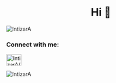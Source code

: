 <h1 align="center">Hi 👋</h1>

<p align="left"> <img src="https://komarev.com/ghpvc/?username=IntizarA&label=Profile%20views&color=0e75b6&style=flat" alt="IntizarA" /> </p>

<h3 align="left">Connect with me:</h3>
<p align="left">
<a href="https://www.linkedin.com/in/intizar-al%C4%B1yeva-2784b7193/" target="blank"><img align="center" src="https://raw.githubusercontent.com/rahuldkjain/github-profile-readme-generator/master/src/images/icons/Social/linked-in-alt.svg" alt="IntizarA/" height="30" width="40" /></a>
</p>
<p><img align="center" src="https://github-readme-stats.vercel.app/api/top-langs?username=IntizarA&show_icons=true&locale=en&layout=compact" alt="IntizarA" /></p>
